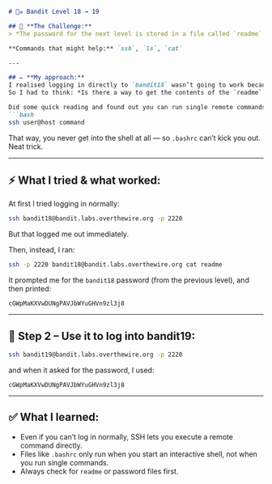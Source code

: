 ````markdown
# 🏴‍☠️ Bandit Level 18 → 19

## 🧩 **The Challenge:**
> *The password for the next level is stored in a file called `readme` in the home directory. Unfortunately, someone has modified `.bashrc` to log you out when you log in with SSH.*

**Commands that might help:** `ssh`, `ls`, `cat`

---

## ✏ **My approach:**
I realised logging in directly to `bandit18` wasn’t going to work because `.bashrc` logs me out instantly.  
So I had to think: *Is there a way to get the contents of the `readme` file without actually opening an interactive shell?*

Did some quick reading and found out you can run single remote commands via SSH like:
```bash
ssh user@host command
````

That way, you never get into the shell at all — so `.bashrc` can’t kick you out. Neat trick.

---

## ⚡ **What I tried & what worked:**

At first I tried logging in normally:

```bash
ssh bandit18@bandit.labs.overthewire.org -p 2220
```

But that logged me out immediately.

Then, instead, I ran:

```bash
ssh -p 2220 bandit18@bandit.labs.overthewire.org cat readme
```

It prompted me for the `bandit18` password (from the previous level), and then printed:

```
cGWpMaKXVwDUNgPAVJbWYuGHVn9zl3j8
```

---

## 🔑 **Step 2 – Use it to log into bandit19:**

```bash
ssh bandit19@bandit.labs.overthewire.org -p 2220
```

and when it asked for the password, I used:

```
cGWpMaKXVwDUNgPAVJbWYuGHVn9zl3j8
```

---

## ✅ **What I learned:**

* Even if you can’t log in normally, SSH lets you execute a remote command directly.
* Files like `.bashrc` only run when you start an interactive shell, not when you run single commands.
* Always check for `readme` or password files first.
